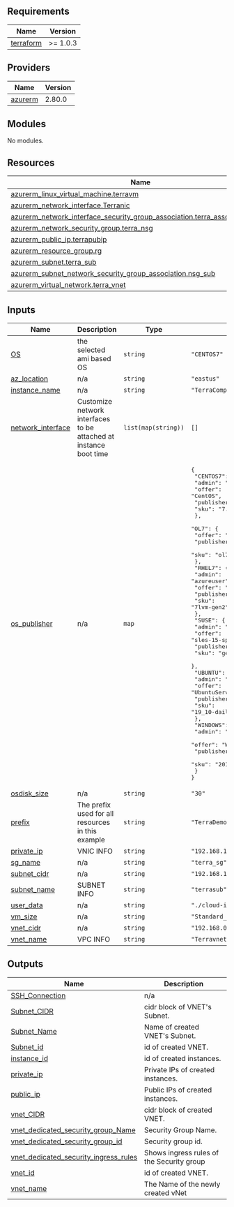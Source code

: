 ## Requirements

| Name | Version |
|------|---------|
| <a name="requirement_terraform"></a> [terraform](#requirement\_terraform) | >= 1.0.3 |

## Providers

| Name | Version |
|------|---------|
| <a name="provider_azurerm"></a> [azurerm](#provider\_azurerm) | 2.80.0 |

## Modules

No modules.

## Resources

| Name | Type |
|------|------|
| [azurerm_linux_virtual_machine.terravm](https://registry.terraform.io/providers/hashicorp/azurerm/latest/docs/resources/linux_virtual_machine) | resource |
| [azurerm_network_interface.Terranic](https://registry.terraform.io/providers/hashicorp/azurerm/latest/docs/resources/network_interface) | resource |
| [azurerm_network_interface_security_group_association.terra_assos_pubip_nsg](https://registry.terraform.io/providers/hashicorp/azurerm/latest/docs/resources/network_interface_security_group_association) | resource |
| [azurerm_network_security_group.terra_nsg](https://registry.terraform.io/providers/hashicorp/azurerm/latest/docs/resources/network_security_group) | resource |
| [azurerm_public_ip.terrapubip](https://registry.terraform.io/providers/hashicorp/azurerm/latest/docs/resources/public_ip) | resource |
| [azurerm_resource_group.rg](https://registry.terraform.io/providers/hashicorp/azurerm/latest/docs/resources/resource_group) | resource |
| [azurerm_subnet.terra_sub](https://registry.terraform.io/providers/hashicorp/azurerm/latest/docs/resources/subnet) | resource |
| [azurerm_subnet_network_security_group_association.nsg_sub](https://registry.terraform.io/providers/hashicorp/azurerm/latest/docs/resources/subnet_network_security_group_association) | resource |
| [azurerm_virtual_network.terra_vnet](https://registry.terraform.io/providers/hashicorp/azurerm/latest/docs/resources/virtual_network) | resource |

## Inputs

| Name | Description | Type | Default | Required |
|------|-------------|------|---------|:--------:|
| <a name="input_OS"></a> [OS](#input\_OS) | the selected ami based OS | `string` | `"CENTOS7"` | no |
| <a name="input_az_location"></a> [az\_location](#input\_az\_location) | n/a | `string` | `"eastus"` | no |
| <a name="input_instance_name"></a> [instance\_name](#input\_instance\_name) | n/a | `string` | `"TerraCompute"` | no |
| <a name="input_network_interface"></a> [network\_interface](#input\_network\_interface) | Customize network interfaces to be attached at instance boot time | `list(map(string))` | `[]` | no |
| <a name="input_os_publisher"></a> [os\_publisher](#input\_os\_publisher) | n/a | `map` | <pre>{<br>  "CENTOS7": {<br>    "admin": "centos",<br>    "offer": "CentOS",<br>    "publisher": "OpenLogic",<br>    "sku": "7.7"<br>  },<br>  "OL7": {<br>    "offer": "racle-Linux",<br>    "publisher": "Oracle",<br>    "sku": "ol77-ci-gen2"<br>  },<br>  "RHEL7": {<br>    "admin": "azureuser",<br>    "offer": "RHEL",<br>    "publisher": "RedHat",<br>    "sku": "7lvm-gen2"<br>  },<br>  "SUSE": {<br>    "admin": "azureuser",<br>    "offer": "sles-15-sp2-byos",<br>    "publisher": "SUSE",<br>    "sku": "gen2"<br>  },<br>  "UBUNTU": {<br>    "admin": "azureuser",<br>    "offer": "UbuntuServer",<br>    "publisher": "Canonical",<br>    "sku": "19_10-daily-gen2"<br>  },<br>  "WINDOWS": {<br>    "admin": "azureuser",<br>    "offer": "WindowsServer",<br>    "publisher": "MicrosoftWindowsServer",<br>    "sku": "2016-Datacenter"<br>  }<br>}</pre> | no |
| <a name="input_osdisk_size"></a> [osdisk\_size](#input\_osdisk\_size) | n/a | `string` | `"30"` | no |
| <a name="input_prefix"></a> [prefix](#input\_prefix) | The prefix used for all resources in this example | `string` | `"TerraDemo"` | no |
| <a name="input_private_ip"></a> [private\_ip](#input\_private\_ip) | VNIC INFO | `string` | `"192.168.10.51"` | no |
| <a name="input_sg_name"></a> [sg\_name](#input\_sg\_name) | n/a | `string` | `"terra_sg"` | no |
| <a name="input_subnet_cidr"></a> [subnet\_cidr](#input\_subnet\_cidr) | n/a | `string` | `"192.168.10.0/24"` | no |
| <a name="input_subnet_name"></a> [subnet\_name](#input\_subnet\_name) | SUBNET INFO | `string` | `"terrasub"` | no |
| <a name="input_user_data"></a> [user\_data](#input\_user\_data) | n/a | `string` | `"./cloud-init/centos_userdata.txt"` | no |
| <a name="input_vm_size"></a> [vm\_size](#input\_vm\_size) | n/a | `string` | `"Standard_B1s"` | no |
| <a name="input_vnet_cidr"></a> [vnet\_cidr](#input\_vnet\_cidr) | n/a | `string` | `"192.168.0.0/16"` | no |
| <a name="input_vnet_name"></a> [vnet\_name](#input\_vnet\_name) | VPC INFO | `string` | `"Terravnet"` | no |

## Outputs

| Name | Description |
|------|-------------|
| <a name="output_SSH_Connection"></a> [SSH\_Connection](#output\_SSH\_Connection) | n/a |
| <a name="output_Subnet_CIDR"></a> [Subnet\_CIDR](#output\_Subnet\_CIDR) | cidr block of VNET's Subnet. |
| <a name="output_Subnet_Name"></a> [Subnet\_Name](#output\_Subnet\_Name) | Name of created VNET's Subnet. |
| <a name="output_Subnet_id"></a> [Subnet\_id](#output\_Subnet\_id) | id of created VNET. |
| <a name="output_instance_id"></a> [instance\_id](#output\_instance\_id) | id of created instances. |
| <a name="output_private_ip"></a> [private\_ip](#output\_private\_ip) | Private IPs of created instances. |
| <a name="output_public_ip"></a> [public\_ip](#output\_public\_ip) | Public IPs of created instances. |
| <a name="output_vnet_CIDR"></a> [vnet\_CIDR](#output\_vnet\_CIDR) | cidr block of created VNET. |
| <a name="output_vnet_dedicated_security_group_Name"></a> [vnet\_dedicated\_security\_group\_Name](#output\_vnet\_dedicated\_security\_group\_Name) | Security Group Name. |
| <a name="output_vnet_dedicated_security_group_id"></a> [vnet\_dedicated\_security\_group\_id](#output\_vnet\_dedicated\_security\_group\_id) | Security group id. |
| <a name="output_vnet_dedicated_security_ingress_rules"></a> [vnet\_dedicated\_security\_ingress\_rules](#output\_vnet\_dedicated\_security\_ingress\_rules) | Shows ingress rules of the Security group |
| <a name="output_vnet_id"></a> [vnet\_id](#output\_vnet\_id) | id of created VNET. |
| <a name="output_vnet_name"></a> [vnet\_name](#output\_vnet\_name) | The Name of the newly created vNet |
